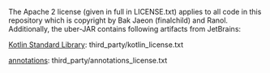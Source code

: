 The Apache 2 license (given in full in LICENSE.txt) applies to all code in this repository which is copyright
by Bak Jaeon (finalchild) and Ranol. Additionally, the uber-JAR contains following artifacts from JetBrains:

[Kotlin Standard Library](https://github.com/JetBrains/kotlin): third_party/kotlin_license.txt

[annotations](https://github.com/JetBrains/java-annotations): third_party/annotations_license.txt
